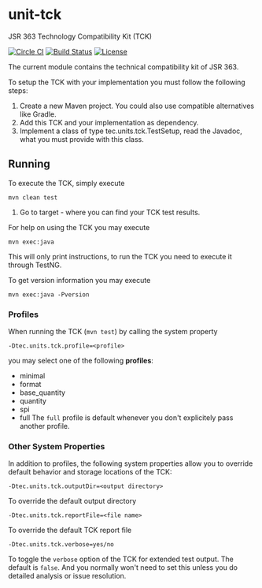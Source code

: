 unit-tck
========
JSR 363 Technology Compatibility Kit (TCK) 

[![Circle CI](https://circleci.com/gh/unitsofmeasurement/unit-tck.svg?style=svg)](https://circleci.com/gh/unitsofmeasurement/unit-tck)
[![Build Status](https://drone.io/github.com/unitsofmeasurement/unit-tck/status.png)](https://drone.io/github.com/unitsofmeasurement/unit-tck/latest)
[![License](http://img.shields.io/badge/license-BSD3-blue.svg?style=flat-square)](http://opensource.org/licenses/BSD-3-Clause)

The current module contains the technical compatibility kit of JSR 363.

To setup the TCK with your implementation you must follow the following steps:

 1. Create a new Maven project. You could also use compatible alternatives like Gradle.
 2. Add this TCK and your implementation as dependency.
 3. Implement a class of type tec.units.tck.TestSetup, read the Javadoc, what 
  you must provide with this class.
  
## Running
To execute the TCK, simply execute
```
mvn clean test
```       
 1. Go to target - where you can find your TCK test results.
   
For help on using the TCK you may execute
```
mvn exec:java
```
This will only print instructions, to run the TCK you need to execute it through TestNG.

To get version information you may execute
```
mvn exec:java -Pversion
```

### Profiles
When running the TCK (`mvn test`) by calling the system property
```
-Dtec.units.tck.profile=<profile>
```
you may select one of the following **profiles**: 
- minimal
- format
- base_quantity
- quantity
- spi
- full
The `full` profile is default whenever you don't explicitely pass another profile.

### Other System Properties
In addition to profiles, the following system properties allow you to override default behavior and storage locations of the TCK:
```
-Dtec.units.tck.outputDir=<output directory>
```
To override the default output directory
```
-Dtec.units.tck.reportFile=<file name>
```
To override the default TCK report file
```
-Dtec.units.tck.verbose=yes/no
```
To toggle the `verbose` option of the TCK for extended test output. The default is `false`. And you normally won't need to set this unless you do detailed analysis or issue resolution.
